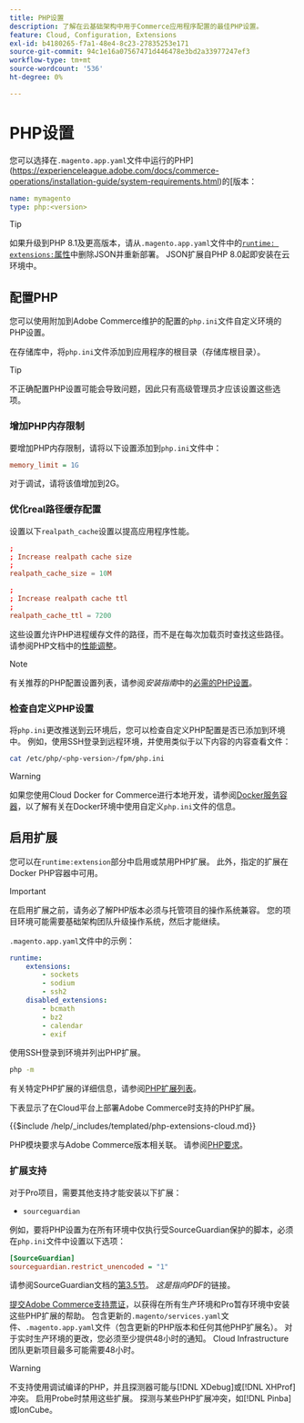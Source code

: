```yaml
---
title: PHP设置
description: 了解在云基础架构中用于Commerce应用程序配置的最佳PHP设置。
feature: Cloud, Configuration, Extensions
exl-id: b4180265-f7a1-48e4-8c23-27835253e171
source-git-commit: 94c1e16a07567471d446478e3bd2a33977247ef3
workflow-type: tm+mt
source-wordcount: '536'
ht-degree: 0%

---
```


# PHP设置

您可以选择在`.magento.app.yaml`文件中运行的PHP](https://experienceleague.adobe.com/docs/commerce-operations/installation-guide/system-requirements.html)的[版本：

```yaml
name: mymagento
type: php:<version>
```

>[!TIP]
>
>如果升级到PHP 8.1及更高版本，请从`.magento.app.yaml`文件中的[`runtime: extensions:`属性](properties.md#runtime)中删除JSON并重新部署。 JSON扩展自PHP 8.0起即安装在云环境中。

## 配置PHP

您可以使用附加到Adobe Commerce维护的配置的`php.ini`文件自定义环境的PHP设置。

在存储库中，将`php.ini`文件添加到应用程序的根目录（存储库根目录）。

>[!TIP]
>
>不正确配置PHP设置可能会导致问题，因此只有高级管理员才应该设置这些选项。

### 增加PHP内存限制

要增加PHP内存限制，请将以下设置添加到`php.ini`文件中：

```ini
memory_limit = 1G
```

对于调试，请将该值增加到2G。

### 优化real路径缓存配置

设置以下`realpath_cache`设置以提高应用程序性能。

```conf
;
; Increase realpath cache size
;
realpath_cache_size = 10M

;
; Increase realpath cache ttl
;
realpath_cache_ttl = 7200
```

这些设置允许PHP进程缓存文件的路径，而不是在每次加载页时查找这些路径。 请参阅PHP文档中的[性能调整](https://www.php.net/manual/en/ini.core.php)。

>[!NOTE]
>
>有关推荐的PHP配置设置列表，请参阅&#x200B;_安装指南_&#x200B;中的[必需的PHP设置](https://experienceleague.adobe.com/docs/commerce-operations/installation-guide/prerequisites/php-settings.html)。

### 检查自定义PHP设置

将`php.ini`更改推送到云环境后，您可以检查自定义PHP配置是否已添加到环境中。 例如，使用SSH登录到远程环境，并使用类似于以下内容的内容查看文件：

```bash
cat /etc/php/<php-version>/fpm/php.ini
```

>[!WARNING]
>
>如果您使用Cloud Docker for Commerce进行本地开发，请参阅[Docker服务容器](https://developer.adobe.com/commerce/cloud-tools/docker/containers/service/#fpm-container)，以了解有关在Docker环境中使用自定义`php.ini`文件的信息。

## 启用扩展

您可以在`runtime:extension`部分中启用或禁用PHP扩展。 此外，指定的扩展在Docker PHP容器中可用。

>[!IMPORTANT]
>
>在启用扩展之前，请务必了解PHP版本必须与托管项目的操作系统兼容。 您的项目环境可能需要基础架构团队升级操作系统，然后才能继续。

`.magento.app.yaml`文件中的示例：

```yaml
runtime:
    extensions:
        - sockets
        - sodium
        - ssh2
    disabled_extensions:
        - bcmath
        - bz2
        - calendar
        - exif
```

使用SSH登录到环境并列出PHP扩展。

```bash
php -m
```

有关特定PHP扩展的详细信息，请参阅[PHP扩展列表](https://www.php.net/manual/en/extensions.alphabetical.php)。

下表显示了在Cloud平台上部署Adobe Commerce时支持的PHP扩展。

{{$include /help/_includes/templated/php-extensions-cloud.md}}

PHP模块要求与Adobe Commerce版本相关联。 请参阅[PHP要求](https://experienceleague.adobe.com/docs/commerce-operations/installation-guide/prerequisites/php-settings.html)。

### 扩展支持

对于Pro项目，需要其他支持才能安装以下扩展：

- `sourceguardian`

例如，要将PHP设置为在所有环境中仅执行受SourceGuardian保护的脚本，必须在`php.ini`文件中设置以下选项：

```ini
[SourceGuardian]
sourceguardian.restrict_unencoded = "1"
```

请参阅SourceGuardian文档的[第3.5节](https://sourceguardian.com/demofiles/files/SourceGuardian%20for%20Linux%20User%20Manual.pdf)。 _这是指向PDF_&#x200B;的链接。

[提交Adobe Commerce支持票证](https://experienceleague.adobe.com/docs/commerce-knowledge-base/kb/help-center-guide/magento-help-center-user-guide.html#submit-ticket)，以获得在所有生产环境和Pro暂存环境中安装这些PHP扩展的帮助。 包含更新的`.magento/services.yaml`文件、`.magento.app.yaml`文件（包含更新的PHP版本和任何其他PHP扩展名）。 对于实时生产环境的更改，您必须至少提供48小时的通知。 Cloud Infrastructure团队更新项目最多可能需要48小时。

>[!WARNING]
>
>不支持使用调试编译的PHP，并且探测器可能与[!DNL XDebug]或[!DNL XHProf]冲突。 启用Probe时禁用这些扩展。 探测与某些PHP扩展冲突，如[!DNL Pinba]或IonCube。
